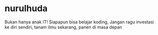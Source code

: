 # nurulhuda
Bukan hanya anak IT! Siapapun bisa belajar koding, Jangan ragu investasi ke diri sendiri, tanam ilmu sekarang, panen di masa depan
